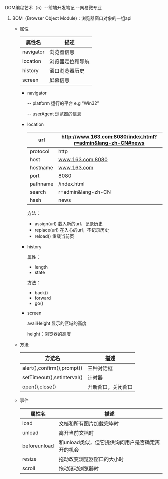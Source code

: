 DOM编程艺术（5）--前端开发笔记 --网易微专业

1. BOM（Browser Object Module)：浏览器窗口对象的一组api

   * 属性

     | 属性名    | 描述             |
     | --------- | ---------------- |
     | navigator | 浏览器信息       |
     | location  | 浏览器定位和导航 |
     | history   | 窗口浏览器历史   |
     | screen    | 屏幕信息         |

     * navigator 

       -- platform 运行的平台 e.g “Win32”

       -- userAgent 浏览器的信息

     * location 

       | url      | http://www.163.com:8080/index.html?r=admin&lang-zh-CN#news |
       | -------- | ---------------------------------------------------------- |
       | protocol | http                                                       |
       | host     | www.163.com:8080                                           |
       | hostname | www.163.com                                                |
       | port     | 8080                                                       |
       | pathname | /index.html                                                |
       | search   | r=admin&lang-zh-CN                                         |
       | hash     | news                                                       |

       方法：

       * assign(url) 载入新的url，记录历史
       * replace(url) 在入心的url，不记录历史
       * reload() 重载当前页

     * history

       属性：

       * length
       * state

       方法：

       * back()
       * forward
       * go()

     * screen

       availHeight 显示的区域的高度

       height：浏览器的高度

   * 方法

     | 方法名                     | 描述               |
     | -------------------------- | ------------------ |
     | alert(),confirm(),prompt() | 三种对话框         |
     | setTimeout(),setInterval() | 计时器             |
     | open(),close()             | 开新窗口，关闭窗口 |

   * 事件

     | 属性名       | 描述                                             |
     | ------------ | ------------------------------------------------ |
     | load         | 文档和所有图片加载完毕时                         |
     | unload       | 离开当前文档时                                   |
     | beforeunload | 和unload类似，但它提供询问用户是否确定离开的机会 |
     | resize       | 拖动改变浏览器窗口的大小时                       |
     | scroll       | 拖动滚动浏览器时                                 |

     